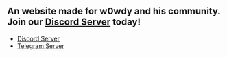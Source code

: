 ## An website made for w0wdy and his community. Join our [Discord Server](https://discord.gg/h3lls) today!

* [Discord Server](https://discord.gg/h3lls)
* [Telegram Server](https://t.me/w0wdys)
